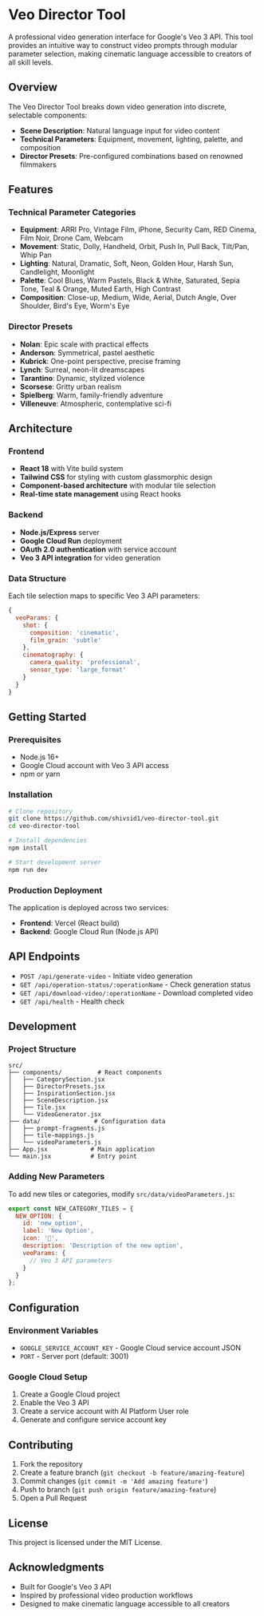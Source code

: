 # Veo Director Tool

A professional video generation interface for Google's Veo 3 API. This tool provides an intuitive way to construct video prompts through modular parameter selection, making cinematic language accessible to creators of all skill levels.

## Overview

The Veo Director Tool breaks down video generation into discrete, selectable components:
- **Scene Description**: Natural language input for video content
- **Technical Parameters**: Equipment, movement, lighting, palette, and composition
- **Director Presets**: Pre-configured combinations based on renowned filmmakers

## Features

### Technical Parameter Categories
- **Equipment**: ARRI Pro, Vintage Film, iPhone, Security Cam, RED Cinema, Film Noir, Drone Cam, Webcam
- **Movement**: Static, Dolly, Handheld, Orbit, Push In, Pull Back, Tilt/Pan, Whip Pan
- **Lighting**: Natural, Dramatic, Soft, Neon, Golden Hour, Harsh Sun, Candlelight, Moonlight
- **Palette**: Cool Blues, Warm Pastels, Black & White, Saturated, Sepia Tone, Teal & Orange, Muted Earth, High Contrast
- **Composition**: Close-up, Medium, Wide, Aerial, Dutch Angle, Over Shoulder, Bird's Eye, Worm's Eye

### Director Presets
- **Nolan**: Epic scale with practical effects
- **Anderson**: Symmetrical, pastel aesthetic
- **Kubrick**: One-point perspective, precise framing
- **Lynch**: Surreal, neon-lit dreamscapes
- **Tarantino**: Dynamic, stylized violence
- **Scorsese**: Gritty urban realism
- **Spielberg**: Warm, family-friendly adventure
- **Villeneuve**: Atmospheric, contemplative sci-fi

## Architecture

### Frontend
- **React 18** with Vite build system
- **Tailwind CSS** for styling with custom glassmorphic design
- **Component-based architecture** with modular tile selection
- **Real-time state management** using React hooks

### Backend
- **Node.js/Express** server
- **Google Cloud Run** deployment
- **OAuth 2.0 authentication** with service account
- **Veo 3 API integration** for video generation

### Data Structure
Each tile selection maps to specific Veo 3 API parameters:

```javascript
{
  veoParams: {
    shot: {
      composition: 'cinematic',
      film_grain: 'subtle'
    },
    cinematography: {
      camera_quality: 'professional',
      sensor_type: 'large_format'
    }
  }
}
```

## Getting Started

### Prerequisites
- Node.js 16+
- Google Cloud account with Veo 3 API access
- npm or yarn

### Installation

```bash
# Clone repository
git clone https://github.com/shivsid1/veo-director-tool.git
cd veo-director-tool

# Install dependencies
npm install

# Start development server
npm run dev
```

### Production Deployment

The application is deployed across two services:
- **Frontend**: Vercel (React build)
- **Backend**: Google Cloud Run (Node.js API)

## API Endpoints

- `POST /api/generate-video` - Initiate video generation
- `GET /api/operation-status/:operationName` - Check generation status
- `GET /api/download-video/:operationName` - Download completed video
- `GET /api/health` - Health check

## Development

### Project Structure
```
src/
├── components/          # React components
│   ├── CategorySection.jsx
│   ├── DirectorPresets.jsx
│   ├── InspirationSection.jsx
│   ├── SceneDescription.jsx
│   ├── Tile.jsx
│   └── VideoGenerator.jsx
├── data/               # Configuration data
│   ├── prompt-fragments.js
│   ├── tile-mappings.js
│   └── videoParameters.js
├── App.jsx            # Main application
└── main.jsx           # Entry point
```

### Adding New Parameters

To add new tiles or categories, modify `src/data/videoParameters.js`:

```javascript
export const NEW_CATEGORY_TILES = {
  NEW_OPTION: {
    id: 'new_option',
    label: 'New Option',
    icon: '🎯',
    description: 'Description of the new option',
    veoParams: {
      // Veo 3 API parameters
    }
  }
};
```

## Configuration

### Environment Variables
- `GOOGLE_SERVICE_ACCOUNT_KEY` - Google Cloud service account JSON
- `PORT` - Server port (default: 3001)

### Google Cloud Setup
1. Create a Google Cloud project
2. Enable the Veo 3 API
3. Create a service account with AI Platform User role
4. Generate and configure service account key

## Contributing

1. Fork the repository
2. Create a feature branch (`git checkout -b feature/amazing-feature`)
3. Commit changes (`git commit -m 'Add amazing feature'`)
4. Push to branch (`git push origin feature/amazing-feature`)
5. Open a Pull Request

## License

This project is licensed under the MIT License.

## Acknowledgments

- Built for Google's Veo 3 API
- Inspired by professional video production workflows
- Designed to make cinematic language accessible to all creators